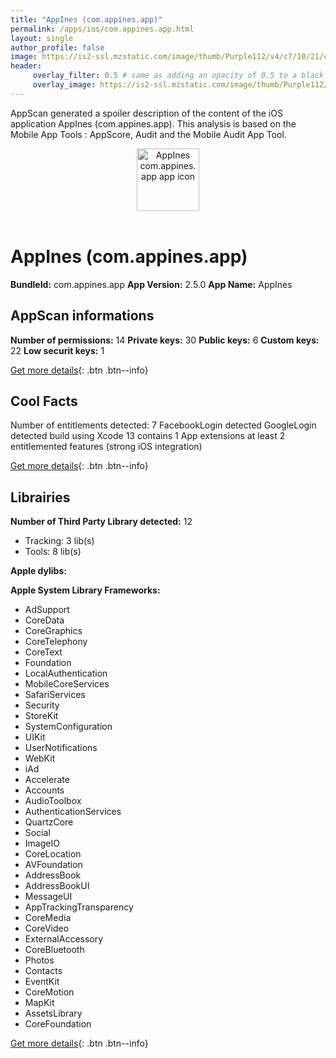 ```yaml
---
title: "AppInes (com.appines.app)"
permalink: /apps/ios/com.appines.app.html
layout: single
author_profile: false
image: https://is2-ssl.mzstatic.com/image/thumb/Purple112/v4/c7/10/21/c7102192-9306-d244-4b40-ad64aaf52174/AppIcon-0-0-1x_U007emarketing-0-0-0-10-0-0-sRGB-0-0-0-GLES2_U002c0-512MB-85-220-0-0.png/512x512bb.jpg
header: 
     overlay_filter: 0.5 # same as adding an opacity of 0.5 to a black background
     overlay_image: https://is2-ssl.mzstatic.com/image/thumb/Purple112/v4/c7/10/21/c7102192-9306-d244-4b40-ad64aaf52174/AppIcon-0-0-1x_U007emarketing-0-0-0-10-0-0-sRGB-0-0-0-GLES2_U002c0-512MB-85-220-0-0.png/512x512bb.jpg
---
```

AppScan generated a spoiler description of the content of the iOS application AppInes (com.appines.app). This analysis is based on the Mobile App Tools : AppScore, Audit and the Mobile Audit App Tool.

  
  
<div style="text-align: center;"><img src="https://is2-ssl.mzstatic.com/image/thumb/Purple112/v4/c7/10/21/c7102192-9306-d244-4b40-ad64aaf52174/AppIcon-0-0-1x_U007emarketing-0-0-0-10-0-0-sRGB-0-0-0-GLES2_U002c0-512MB-85-220-0-0.png/512x512bb.jpg" width="100" height="100" alt="AppInes com.appines.app app icon"></div></br>
  
# AppInes (com.appines.app)

**BundleId:** com.appines.app
**App Version:** 2.5.0
**App Name:** AppInes


## AppScan informations 

**Number of permissions:** 14
**Private keys:** 30
**Public keys:** 6
**Custom keys:** 22
**Low securit keys:** 1
  
[Get more details](/pricing.html){: .btn .btn--info}

## Cool Facts

Number of entitlements detected: 7
FacebookLogin detected
GoogleLogin detected
build using Xcode 13
contains 1 App extensions
at least 2 entitlemented features (strong iOS integration)
  
[Get more details](/pricing.html){: .btn .btn--info}

## Librairies 
**Number of Third Party Library detected:** 12
- Tracking: 3 lib(s)
- Tools: 8 lib(s)

**Apple dylibs:**


**Apple System Library Frameworks:**
- AdSupport
- CoreData
- CoreGraphics
- CoreTelephony
- CoreText
- Foundation
- LocalAuthentication
- MobileCoreServices
- SafariServices
- Security
- StoreKit
- SystemConfiguration
- UIKit
- UserNotifications
- WebKit
- iAd
- Accelerate
- Accounts
- AudioToolbox
- AuthenticationServices
- QuartzCore
- Social
- ImageIO
- CoreLocation
- AVFoundation
- AddressBook
- AddressBookUI
- MessageUI
- AppTrackingTransparency
- CoreMedia
- CoreVideo
- ExternalAccessory
- CoreBluetooth
- Photos
- Contacts
- EventKit
- CoreMotion
- MapKit
- AssetsLibrary
- CoreFoundation


  
[Get more details](/pricing.html){: .btn .btn--info}

